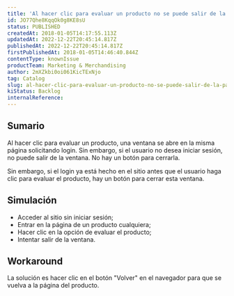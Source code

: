 ```yaml
---
title: 'Al hacer clic para evaluar un producto no se puede salir de la pantalla de login'
id: JO77Qhe8KqqOk0g8KE8sU
status: PUBLISHED
createdAt: 2018-01-05T14:17:55.113Z
updatedAt: 2022-12-22T20:45:14.817Z
publishedAt: 2022-12-22T20:45:14.817Z
firstPublishedAt: 2018-01-05T14:46:40.844Z
contentType: knownIssue
productTeam: Marketing & Merchandising
author: 2mXZkbi0oi061KicTExNjo
tag: Catalog
slug: al-hacer-clic-para-evaluar-un-producto-no-se-puede-salir-de-la-pantalla-de-login
kiStatus: Backlog
internalReference: 
---
```


## Sumario

Al hacer clic para evaluar un producto, una ventana se abre en la misma página solicitando login. Sin embargo, si el usuario no desea iniciar sesión, no puede salir de la ventana. No hay un botón para cerrarla.

Sin embargo, si el login ya está hecho en el sitio antes que el usuario haga clic para evaluar el producto, hay un botón para cerrar esta ventana.

## Simulación

- Acceder al sitio sin iniciar sesión;
- Entrar en la página de un producto cualquiera;
- Hacer clic en la opción de evaluar el producto;
- Intentar salir de la ventana.

## Workaround

La solución es hacer clic en el botón "Volver" en el navegador para que se vuelva a la página del producto.

